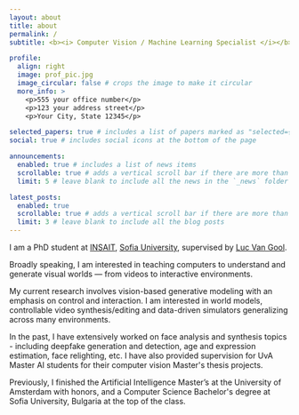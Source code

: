 ```yaml
---
layout: about
title: about
permalink: /
subtitle: <b><i> Computer Vision / Machine Learning Specialist </i></b>

profile:
  align: right
  image: prof_pic.jpg
  image_circular: false # crops the image to make it circular
  more_info: >
    <p>555 your office number</p>
    <p>123 your address street</p>
    <p>Your City, State 12345</p>

selected_papers: true # includes a list of papers marked as "selected={true}"
social: true # includes social icons at the bottom of the page

announcements:
  enabled: true # includes a list of news items
  scrollable: true # adds a vertical scroll bar if there are more than 3 news items
  limit: 5 # leave blank to include all the news in the `_news` folder

latest_posts:
  enabled: true
  scrollable: true # adds a vertical scroll bar if there are more than 3 new posts items
  limit: 3 # leave blank to include all the blog posts
---
```




I am a PhD student at <a href="https://insait.ai/">INSAIT</a>, <a href="https://www.uni-sofia.bg/">Sofia University</a>, supervised by <a href="https://insait.ai/prof-luc-van-gool/">Luc Van Gool</a>.

Broadly speaking, I am interested in teaching computers to understand and generate visual worlds — from videos to interactive environments.

My current research  involves vision-based generative modeling with an emphasis on control and interaction. I am interested in world models, controllable video synthesis/editing and data-driven simulators generalizing across many environments.

In the past, I have extensively worked on face analysis and synthesis topics - including deepfake generation and detection, age and expression estimation, face relighting, etc. I have also provided supervision for UvA Master AI students for their computer vision Master's thesis projects.

Previously, I finished the Artificial Intelligence Master’s at the University of Amsterdam with honors, and a Computer Science Bachelor's degree at Sofia University, Bulgaria at the top of the class.
